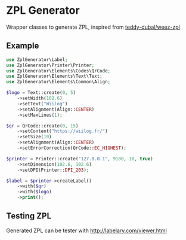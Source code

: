 # ZPL Generator
Wrapper classes to generate ZPL, inspired from [teddy-dubal/weez-zpl](https://github.com/teddy-dubal/weez-zpl)

## Example
```php
use ZplGenerator\Label;
use ZplGenerator\Printer\Printer;
use ZplGenerator\Elements\Codes\QrCode;
use ZplGenerator\Elements\Text\Text;
use ZplGenerator\Elements\Common\Align;

$logo = Text::create(0, 5)
    ->setWidth(102.6)
    ->setText("Wiilog")
    ->setAlignment(Align::CENTER)
    ->setMaxLines(1);

$qr = QrCode::create(0, 15)
    ->setContent("https://wiilog.fr/")
    ->setSize(10)
    ->setAlignment(Align::CENTER)
    ->setErrorCorrection(QrCode::EC_HIGHEST);

$printer = Printer::create("127.0.0.1", 9100, 10, true)
    ->setDimension(102.6, 102.6)
    ->setDPI(Printer::DPI_203);

$label = $printer->createLabel()
    ->with($qr)
    ->with($logo)
    ->print();
```

## Testing ZPL
Generated ZPL can be tester with http://labelary.com/viewer.html
